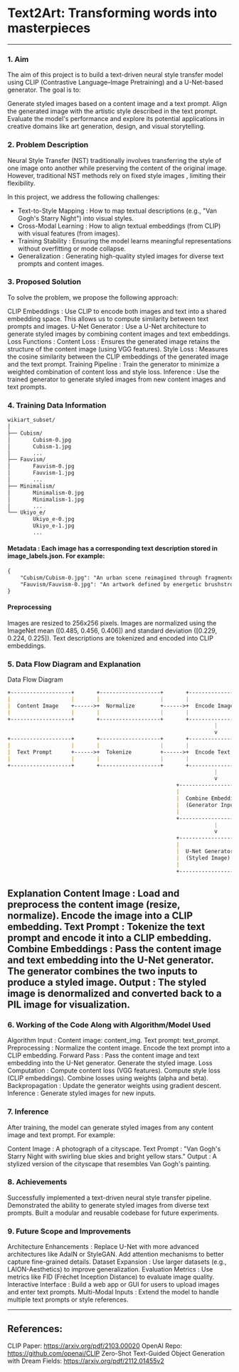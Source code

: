 # **Text2Art**: Transforming words into masterpieces
---

### **1. Aim**
The aim of this project is to build a text-driven neural style transfer model using CLIP (Contrastive Language–Image Pretraining) and a U-Net-based generator. The goal is to:

Generate styled images based on a content image and a text prompt.
Align the generated image with the artistic style described in the text prompt.
Evaluate the model's performance and explore its potential applications in creative domains like art generation, design, and visual storytelling.
### **2. Problem Description**
Neural Style Transfer (NST) traditionally involves transferring the style of one image onto another while preserving the content of the original image. However, traditional NST methods rely on fixed style images , limiting their flexibility.

In this project, we address the following challenges:

  - Text-to-Style Mapping : How to map textual descriptions (e.g., "Van Gogh's Starry Night") into visual styles.
  - Cross-Modal Learning : How to align textual embeddings (from CLIP) with visual features (from images).
  - Training Stability : Ensuring the model learns meaningful representations without overfitting or mode collapse.
  - Generalization : Generating high-quality styled images for diverse text prompts and content images.

### **3. Proposed Solution**
To solve the problem, we propose the following approach:

CLIP Embeddings : Use CLIP to encode both images and text into a shared embedding space. This allows us to compute similarity between text prompts and images.
U-Net Generator : Use a U-Net architecture to generate styled images by combining content images and text embeddings.
Loss Functions :
Content Loss : Ensures the generated image retains the structure of the content image (using VGG features).
Style Loss : Measures the cosine similarity between the CLIP embeddings of the generated image and the text prompt.
Training Pipeline :
Train the generator to minimize a weighted combination of content loss and style loss.
Inference :
Use the trained generator to generate styled images from new content images and text prompts.

### **4. Training Data Information**

```md
wikiart_subset/
│
├── Cubism/
│       Cubism-0.jpg
│       Cubism-1.jpg
│       ...
├── Fauvism/
│       Fauvism-0.jpg
│       Fauvism-1.jpg
│       ...
├── Minimalism/
│       Minimalism-0.jpg
│       Minimalism-1.jpg
│       ...
└── Ukiyo_e/
        Ukiyo_e-0.jpg
        Ukiyo_e-1.jpg
        ...
```
#### **Metadata** : Each image has a corresponding text description stored in image_labels.json. For example:

```md
{
    "Cubism/Cubism-0.jpg": "An urban scene reimagined through fragmented perspectives and interlocking shapes.",
    "Fauvism/Fauvism-0.jpg": "An artwork defined by energetic brushstrokes and a focus on color over detail."
}
```

#### **Preprocessing**
Images are resized to 256x256 pixels.
Images are normalized using the ImageNet mean ([0.485, 0.456, 0.406]) and standard deviation ([0.229, 0.224, 0.225]).
Text descriptions are tokenized and encoded into CLIP embeddings.

### **5. Data Flow Diagram and Explanation**
Data Flow Diagram

```md
+-------------------+       +-------------------+       +-------------------+
|                   |       |                   |       |                   |
|  Content Image    +------>+  Normalize        +------>+  Encode Image     |
|                   |       |                   |       |                   |
+-------------------+       +-------------------+       +-------------------+
                                                                 |
                                                                 v
+-------------------+       +-------------------+       +-------------------+
|                   |       |                   |       |                   |
|  Text Prompt      +------>+  Tokenize         +------>+  Encode Text      |
|                   |       |                   |       |                   |
+-------------------+       +-------------------+       +-------------------+
                                                                 |
                                                                 v
                                                     +-----------------------+
                                                     |                       |
                                                     |  Combine Embeddings   |
                                                     |  (Generator Input)    |
                                                     |                       |
                                                     +-----------------------+
                                                                 |
                                                                 v
                                                     +-----------------------+
                                                     |                       |
                                                     |  U-Net Generator      |
                                                     |  (Styled Image)       |
                                                     |                       |
                                                     +-----------------------+
```
**Explanation**
Content Image :
Load and preprocess the content image (resize, normalize).
Encode the image into a CLIP embedding.
Text Prompt :
Tokenize the text prompt and encode it into a CLIP embedding.
Combine Embeddings :
Pass the content image and text embedding into the U-Net generator.
The generator combines the two inputs to produce a styled image.
Output :
The styled image is denormalized and converted back to a PIL image for visualization.
--- 
### **6. Working of the Code Along with Algorithm/Model Used**
Algorithm
Input :
Content image: content_img.
Text prompt: text_prompt.
Preprocessing :
Normalize the content image.
Encode the text prompt into a CLIP embedding.
Forward Pass :
Pass the content image and text embedding into the U-Net generator.
Generate the styled image.
Loss Computation :
Compute content loss (VGG features).
Compute style loss (CLIP embeddings).
Combine losses using weights (alpha and beta).
Backpropagation :
Update the generator weights using gradient descent.
Inference :
Generate styled images for new inputs.

### **7. Inference**
After training, the model can generate styled images from any content image and text prompt. For example:

Content Image : A photograph of a cityscape.
Text Prompt : "Van Gogh's Starry Night with swirling blue skies and bright yellow stars."
Output : A stylized version of the cityscape that resembles Van Gogh's painting.

### **8. Achievements**
Successfully implemented a text-driven neural style transfer pipeline.
Demonstrated the ability to generate styled images from diverse text prompts.
Built a modular and reusable codebase for future experiments.

### **9. Future Scope and Improvements**
Architecture Enhancements :
Replace U-Net with more advanced architectures like AdaIN or StyleGAN.
Add attention mechanisms to better capture fine-grained details.
Dataset Expansion :
Use larger datasets (e.g., LAION-Aesthetics) to improve generalization.
Evaluation Metrics :
Use metrics like FID (Fréchet Inception Distance) to evaluate image quality.
Interactive Interface :
Build a web app or GUI for users to upload images and enter text prompts.
Multi-Modal Inputs :
Extend the model to handle multiple text prompts or style references.

--- 

## **References:**
CLIP Paper: https://arxiv.org/pdf/2103.00020
OpenAI Repo: https://github.com/openai/CLIP
Zero-Shot Text-Guided Object Generation with Dream Fields: https://arxiv.org/pdf/2112.01455v2
